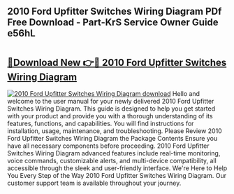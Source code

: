 ## 2010 Ford Upfitter Switches Wiring Diagram PDf Free Download - Part-KrS Service Owner Guide e56hL

# <h2><a href="http://dfrtpx.blite.top/?on=2010+Ford+Upfitter+Switches+Wiring+Diagram">🔗Download New 👉🔴 2010 Ford Upfitter Switches Wiring Diagram</a></h2>

[![2010 Ford Upfitter Switches Wiring Diagram download](https://i.imgur.com/lujVjoI.png)](http://dfrtpx.blite.top/?on=2010+Ford+Upfitter+Switches+Wiring+Diagram)
Hello and welcome to the user manual for your newly delivered 2010 Ford Upfitter Switches Wiring Diagram. This guide is designed to help you get started with your product and provide you with a thorough understanding of its features, functions, and capabilities. You will find instructions for installation, usage, maintenance, and troubleshooting. Please Review 2010 Ford Upfitter Switches Wiring Diagram the Package Contents Ensure you have all necessary components before proceeding. 2010 Ford Upfitter Switches Wiring Diagram advanced features include real-time monitoring, voice commands, customizable alerts, and multi-device compatibility, all accessible through the sleek and user-friendly interface. We're Here to Help You Every Step of the Way 2010 Ford Upfitter Switches Wiring Diagram. Our customer support team is available throughout your journey.
